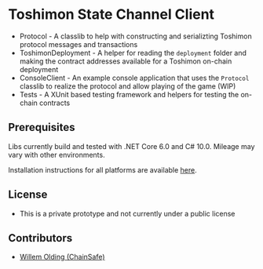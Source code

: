 # Toshimon State Channel Client

- Protocol - A classlib to help with constructing and serializting Toshimon protocol messages and transactions
- ToshimonDeployment - A helper for reading the `deployment` folder and making the contract addresses available for a Toshimon on-chain deployment
- ConsoleClient - An example console application that uses the `Protocol` classlib to realize the protocol and allow playing of the game (WIP)
- Tests - A XUnit based testing framework and helpers for testing the on-chain contracts

## Prerequisites

Libs currently build and tested with .NET Core 6.0 and C# 10.0. Mileage may vary with other environments.

Installation instructions for all platforms are available [here](https://docs.microsoft.com/en-us/dotnet/core/install/).

## License

- This is a private prototype and not currently under a public license

## Contributors

- [Willem Olding (ChainSafe)](github.com/willemolding/)

